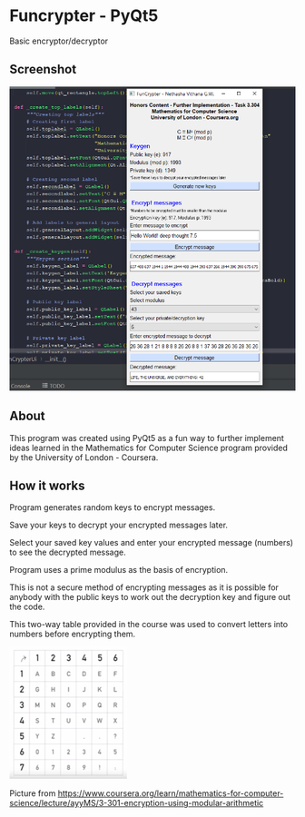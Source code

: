 # Funcrypter - PyQt5

Basic encryptor/decryptor

## Screenshot

![screenshot](https://github.com/tashvit/funcrypter/blob/main/screenshot.png "Screenshot")

## About

This program was created using PyQt5 as a fun way to further implement ideas learned in the 
Mathematics for Computer Science program provided by the University of London - Coursera.

## How it works

Program generates random keys to encrypt messages.

Save your keys to decrypt your encrypted messages later. 

Select your saved key values and enter your encrypted message (numbers) to see the decrypted message.

Program uses a prime modulus as the basis of encryption.

This is not a secure method of encrypting messages as it is possible for anybody with the public keys to 
work out the decryption key and figure out the code.

This two-way table provided in the course was used to convert letters into numbers before encrypting them.

![screenshot](https://github.com/tashvit/funcrypter/blob/main/key_letter_picture.png "Screenshot")

Picture from https://www.coursera.org/learn/mathematics-for-computer-science/lecture/ayyMS/3-301-encryption-using-modular-arithmetic

